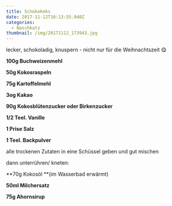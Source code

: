 ```yaml
---
title: Schokokeks
date: 2017-11-12T16:13:55.040Z
categories:
  - Naschkatz
thumbnail: /img/20171112_173943.jpg
---
```

lecker, schokoladig, knuspern - nicht nur für die Weihnachtszeit 😋 

**100g Buchweizenmehl**

**50g Kokosraspeln**

**75g Kartoffelmehl**

**3og Kakao**

**90g Kokosblütenzucker oder Birkenzucker**

**1/2 Teel. Vanille**

**1 Prise Salz**

**1 Teel. Backpulver**

alle trockenen Zutaten in eine Schüssel geben und gut mischen

dann unterrühren/ kneten:

**70g Kokosöl **(im Wasserbad erwärmt)

**50ml Milchersatz**

**75g Ahornsirup**
